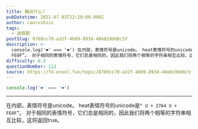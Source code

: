 ```yaml
---
title: 输出什么?
pubDatetime: 2021-07-03T22:29:09.000Z
author: caorushizi
tags:
  - 选择题
postSlug: 8769cc70-a32f-4b69-893d-40e819dd6c5f
description: >-
  console.log('❤️' === '❤️') 在内部，表情符号是unicode。 heat表情符号的unicode是“ U + 2764 U +
  FE0F”。 对于相同的表情符号，它们总是相同的，因此我们将两个相等的字符串相互比较，这将返回true。 
difficulty: 0.5
questionNumber: 112
source: https://fe.ecool.fun/topic/8769cc70-a32f-4b69-893d-40e819dd6c5f
---
```


```javascript
console.log('❤️' === '❤️')
```

---

在内部，表情符号是unicode。 heat表情符号的unicode是`“ U + 2764 U + FE0F”`。 对于相同的表情符号，它们总是相同的，因此我们将两个相等的字符串相互比较，这将返回true。
